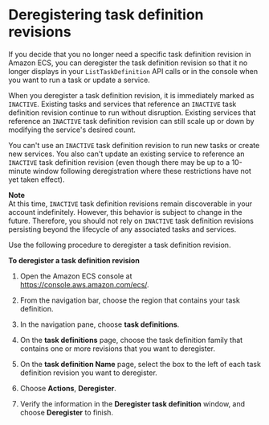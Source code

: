 # Deregistering task definition revisions<a name="deregister-task-definition"></a>

If you decide that you no longer need a specific task definition revision in Amazon ECS, you can deregister the task definition revision so that it no longer displays in your `ListTaskDefinition` API calls or in the console when you want to run a task or update a service\.

When you deregister a task definition revision, it is immediately marked as `INACTIVE`\. Existing tasks and services that reference an `INACTIVE` task definition revision continue to run without disruption\. Existing services that reference an `INACTIVE` task definition revision can still scale up or down by modifying the service's desired count\.

You can't use an `INACTIVE` task definition revision to run new tasks or create new services\. You also can't update an existing service to reference an `INACTIVE` task definition revision \(even though there may be up to a 10\-minute window following deregistration where these restrictions have not yet taken effect\)\.

**Note**  
At this time, `INACTIVE` task definition revisions remain discoverable in your account indefinitely\. However, this behavior is subject to change in the future\. Therefore, you should not rely on `INACTIVE` task definition revisions persisting beyond the lifecycle of any associated tasks and services\.

Use the following procedure to deregister a task definition revision\.

**To deregister a task definition revision**

1. Open the Amazon ECS console at [https://console\.aws\.amazon\.com/ecs/](https://console.aws.amazon.com/ecs/)\.

1. From the navigation bar, choose the region that contains your task definition\.

1. In the navigation pane, choose **task definitions**\.

1. On the **task definitions** page, choose the task definition family that contains one or more revisions that you want to deregister\.

1. On the **task definition Name** page, select the box to the left of each task definition revision you want to deregister\.

1. Choose **Actions**, **Deregister**\.

1. Verify the information in the **Deregister task definition** window, and choose **Deregister** to finish\.